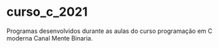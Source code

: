 # curso_c_2021
Programas desenvolvidos durante as aulas do curso programação em C moderna
Canal Mente Binaria.
